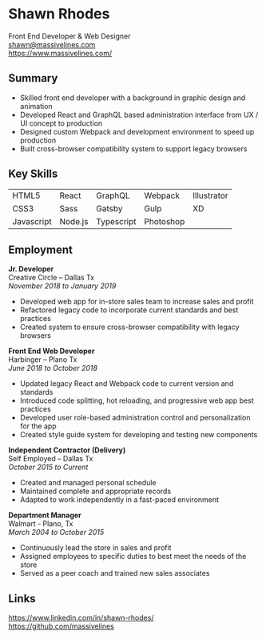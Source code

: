 # Shawn Rhodes
Front End Developer & Web Designer   
shawn@massivelines.com  
https://www.massivelines.com/   

## Summary

- Skilled front end developer with a background in graphic design and animation
- Developed React and GraphQL based administration interface from UX / UI concept to production
- Designed custom Webpack and development environment to speed up production
- Built cross-browser compatibility system to support legacy browsers

## Key Skills
|   |  |  |  |  |
| ------------- | ------------- | ------------- | ------------- | ------------- |
| HTML5         | React         | GraphQL       | Webpack       | Illustrator   |
| CSS3          | Sass          | Gatsby        | Gulp          | XD            | 
| Javascript    | Node.js       | Typescript    | Photoshop     |               | 

## Employment

**Jr. Developer**   
Creative Circle – Dallas Tx   
*November 2018 to January 2019*   
- Developed web app for in-store sales team to increase sales and profit   
- Refactored legacy code to incorporate current standards and best practices   
- Created system to ensure cross-browser compatibility with legacy browsers   

**Front End Web Developer**   
Harbinger – Plano Tx   
*June 2018 to October 2018*   
- Updated legacy React and Webpack code to current version and standards   
- Introduced code splitting, hot reloading, and progressive web app best practices   
- Developed user role-based administration control and personalization for the app   
- Created style guide system for developing and testing new components   

**Independent Contractor (Delivery)**   
Self Employed – Dallas Tx   
*October 2015 to Current*   
- Created and managed personal schedule   
- Maintained complete and appropriate records   
- Adapted to work independently in a fast-paced environment   

**Department Manager**   
Walmart - Plano, Tx   
*March 2004 to October 2015*
- Continuously lead the store in sales and profit
- Assigned employees to specific duties to best meet the needs of the store
- Served as a peer coach and trained new sales associates

## Links  
https://www.linkedin.com/in/shawn-rhodes/   
https://github.com/massivelines   
